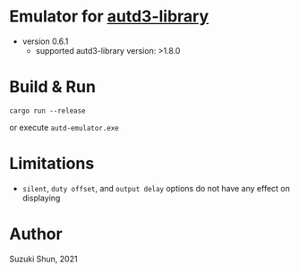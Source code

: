 # Emulator for [autd3-library](https://github.com/shinolab/autd3-library-software)

* version 0.6.1
    * supported autd3-library version: >1.8.0

# Build & Run

```
cargo run --release
```

or execute `autd-emulator.exe`

# Limitations

* `silent`, `duty offset`, and `output delay` options do not have any effect on displaying

# Author

Suzuki Shun, 2021
